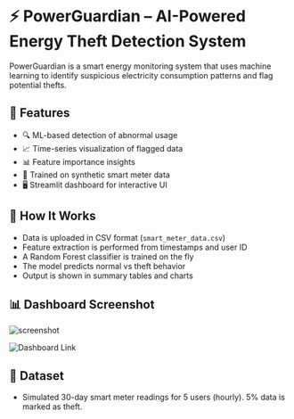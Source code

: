 # ⚡ PowerGuardian – AI-Powered Energy Theft Detection System

PowerGuardian is a smart energy monitoring system that uses machine learning to identify suspicious electricity consumption patterns and flag potential thefts.

## 🚀 Features

- 🔍 ML-based detection of abnormal usage
- 📈 Time-series visualization of flagged data
- 📊 Feature importance insights
- 🧪 Trained on synthetic smart meter data
- 🖥️ Streamlit dashboard for interactive UI

## 🧠 How It Works

- Data is uploaded in CSV format (`smart_meter_data.csv`)
- Feature extraction is performed from timestamps and user ID
- A Random Forest classifier is trained on the fly
- The model predicts normal vs theft behavior
- Output is shown in summary tables and charts

## 📊 Dashboard Screenshot

![screenshot](screenshots/usage_plot.png)

![Dashboard Link](https://energy-theft-detection-a4m8kngkycnjekrkanduuc.streamlit.app)

## 📎 Dataset
- Simulated 30-day smart meter readings for 5 users (hourly). 5% data is marked as theft.
